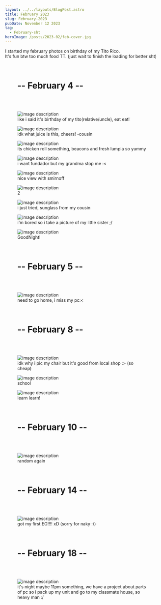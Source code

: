 ```yaml
---
layout: ../../layouts/BlogPost.astro
title: February 2023
slug: February-2023
pubDate: November 12 2023
tag:
  - February-sht
heroImage: /posts/2023-02/feb-cover.jpg
---
```


I started my february photos on birthday of my Tito Rico.<br>
It's fun btw too much food TT. (just wait to finish the loading for better sht)

<figure class="w-lg text-3xl text-center bold font-mplus">
<br>
<h1>-- February 4 --</h1> 
<br>
<br>
</figure>

<figure class="w-lg">
  <img class="max-w-full h-auto rounded-lg drop-shadow-2xl" src="/posts/2023-02/feb-1.jpg" alt="image description">
  <figcaption class="mt-3 mb-8 text-base text-center opacity-70">like i said it's birthday of my tito(relative/uncle), eat eat!</figcaption>
</figure>

<figure class="w-lg">
  <img class="max-w-full h-auto rounded-lg drop-shadow-2xl" src="/posts/2023-02/feb-2.jpg" alt="image description">
  <figcaption class="mt-3 mb-8 text-base text-center opacity-70">idk what juice is this, cheers! -cousin</figcaption>
</figure>

<figure class="w-lg">
  <img class="max-w-full h-auto rounded-lg drop-shadow-2xl" src="/posts/2023-02/feb-3.jpg" alt="image description">
  <figcaption class="mt-3 mb-8 text-base text-center opacity-70">its chicken roll something, beacons and fresh lumpia so yummy</figcaption>
</figure>

<figure class="w-lg">
  <img class="max-w-full h-auto rounded-lg drop-shadow-2xl" src="/posts/2023-02/feb-4.jpg" alt="image description">
  <figcaption class="mt-3 mb-8 text-base text-center opacity-70">i want fundador but my grandma stop me :<</figcaption>
</figure>

<figure class="w-lg">
  <img class="max-w-full h-auto rounded-lg drop-shadow-2xl" src="/posts/2023-02/feb-5.jpg" alt="image description">
  <figcaption class="mt-3 mb-8 text-base text-center opacity-70">nice view with smirnoff</figcaption>
</figure>

<figure class="w-lg">
  <img class="max-w-full h-auto rounded-lg drop-shadow-2xl" src="/posts/2023-02/feb-6.jpg" alt="image description">
  <figcaption class="mt-3 mb-8 text-base text-center opacity-70">2</figcaption>
</figure>

<figure class="w-lg">
  <img class="max-w-full h-auto rounded-lg drop-shadow-2xl" src="/posts/2023-02/feb-7.jpg" alt="image description">
  <figcaption class="mt-3 mb-8 text-base text-center opacity-70">i just tried, sunglass from my cousin </figcaption>
</figure>

<figure class="w-lg">
  <img class="max-w-full h-auto rounded-lg drop-shadow-2xl" src="/posts/2023-02/feb-8.jpg" alt="image description">
  <figcaption class="mt-3 mb-8 text-base text-center opacity-70">i'm bored so i take a picture of my little sister ;/ </figcaption>
</figure>

<figure class="w-lg">
  <img class="max-w-full h-auto rounded-lg drop-shadow-2xl" src="/posts/2023-02/feb-9.jpg" alt="image description">
  <figcaption class="mt-3 mb-8 text-base text-center opacity-70">GoodNight!</figcaption>
</figure>

<figure class="w-lg text-3xl text-center bold font-mplus">
<br>
<h1>-- February 5 --</h1> 
<br>
<br>
</figure>

<figure class="w-lg">
  <img class="max-w-full h-auto rounded-lg drop-shadow-2xl" src="/posts/2023-02/feb-10.jpg" alt="image description">
  <figcaption class="mt-3 mb-8 text-base text-center opacity-70">need to go home, i miss my pc:<</figcaption>
</figure>

<figure class="w-lg text-3xl text-center bold font-mplus">
<br>
<h1>-- February 8 --</h1> 
<br>
<br>
</figure>

<figure class="w-lg">
  <img class="max-w-full h-auto rounded-lg drop-shadow-2xl" src="/posts/2023-02/feb-11.jpg" alt="image description">
  <figcaption class="mt-3 mb-8 text-base text-center opacity-70">idk why i pic my chair but it's good from local shop :> (so cheap)</figcaption>
</figure>

<figure class="w-lg">
  <img class="max-w-full h-auto rounded-lg drop-shadow-2xl" src="/posts/2023-02/feb-12.jpg" alt="image description">
  <figcaption class="mt-3 mb-8 text-base text-center opacity-70">school</figcaption>
</figure>

<figure class="w-lg">
  <img class="max-w-full h-auto rounded-lg drop-shadow-2xl" src="/posts/2023-02/feb-13.jpg" alt="image description">
  <figcaption class="mt-3 mb-8 text-base text-center opacity-70">learn learn!</figcaption>
</figure>

<figure class="w-lg text-3xl text-center bold font-mplus">
<br>
<h1>-- February 10 --</h1> 
<br>
<br>
</figure>

<figure class="w-lg">
  <img class="max-w-full h-auto rounded-lg drop-shadow-2xl" src="/posts/2023-02/feb-14.jpg" alt="image description">
  <figcaption class="mt-3 mb-8 text-base text-center opacity-70">random again</figcaption>
</figure>

<figure class="w-lg text-3xl text-center bold font-mplus">
<br>
<h1>-- February 14 --</h1> 
<br>
<br>
</figure>

<figure class="w-lg">
  <img class="max-w-full h-auto rounded-lg drop-shadow-2xl" src="/posts/2023-02/feb-15.jpeg" alt="image description">
  <figcaption class="mt-3 mb-8 text-base text-center opacity-70">got my first EG!!!! xD (sorry for naky :/)</figcaption>
</figure>

<figure class="w-lg text-3xl text-center bold font-mplus">
<br>
<h1>-- February 18 --</h1> 
<br>
<br>
</figure>

<figure class="w-lg">
  <img class="max-w-full h-auto rounded-lg drop-shadow-2xl" src="/posts/2023-02/feb-16.jpg" alt="image description">
  <figcaption class="mt-3 mb-8 text-base text-center opacity-70">it's night maybe 11pm something, we have a project about parts of pc so i pack up my unit and go to my classmate house, so heavy man :/</figcaption>
</figure>